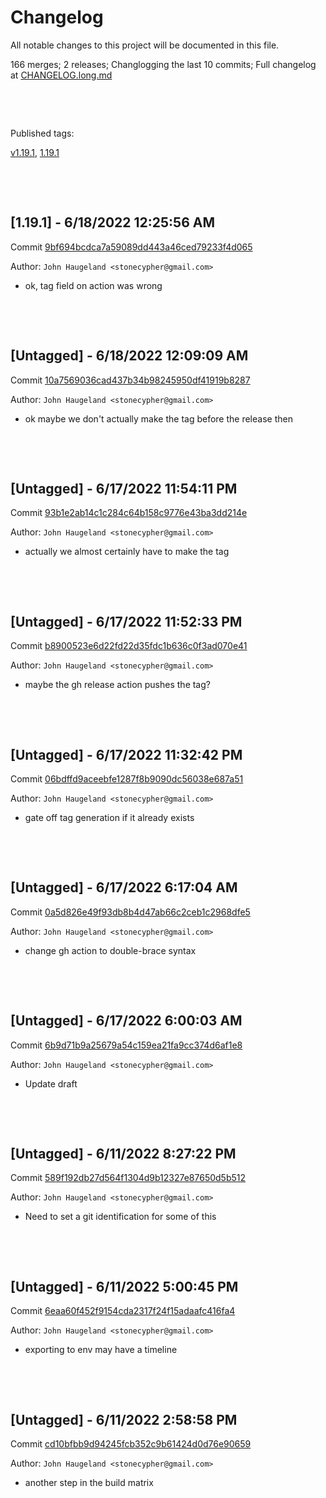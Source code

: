 # Changelog

All notable changes to this project will be documented in this file.

166 merges; 2 releases; Changlogging the last 10 commits; Full changelog at [CHANGELOG.long.md](CHANGELOG.long.md)



&nbsp;

&nbsp;

Published tags:

<a href="#v1__19__1">v1.19.1</a>, <a href="#1__19__1">1.19.1</a>





&nbsp;

&nbsp;

<a name="1__19__1" />

## [1.19.1] - 6/18/2022 12:25:56 AM

Commit [9bf694bcdca7a59089dd443a46ced79233f4d065](https://github.com/StoneCypher/jssm/commit/9bf694bcdca7a59089dd443a46ced79233f4d065)

Author: `John Haugeland <stonecypher@gmail.com>`

  * ok, tag field on action was wrong




&nbsp;

&nbsp;

## [Untagged] - 6/18/2022 12:09:09 AM

Commit [10a7569036cad437b34b98245950df41919b8287](https://github.com/StoneCypher/jssm/commit/10a7569036cad437b34b98245950df41919b8287)

Author: `John Haugeland <stonecypher@gmail.com>`

  * ok maybe we don't actually make the tag before the release then




&nbsp;

&nbsp;

## [Untagged] - 6/17/2022 11:54:11 PM

Commit [93b1e2ab14c1c284c64b158c9776e43ba3dd214e](https://github.com/StoneCypher/jssm/commit/93b1e2ab14c1c284c64b158c9776e43ba3dd214e)

Author: `John Haugeland <stonecypher@gmail.com>`

  * actually we almost certainly have to make the tag




&nbsp;

&nbsp;

## [Untagged] - 6/17/2022 11:52:33 PM

Commit [b8900523e6d22fd22d35fdc1b636c0f3ad070e41](https://github.com/StoneCypher/jssm/commit/b8900523e6d22fd22d35fdc1b636c0f3ad070e41)

Author: `John Haugeland <stonecypher@gmail.com>`

  * maybe the gh release action pushes the tag?




&nbsp;

&nbsp;

## [Untagged] - 6/17/2022 11:32:42 PM

Commit [06bdffd9aceebfe1287f8b9090dc56038e687a51](https://github.com/StoneCypher/jssm/commit/06bdffd9aceebfe1287f8b9090dc56038e687a51)

Author: `John Haugeland <stonecypher@gmail.com>`

  * gate off tag generation if it already exists




&nbsp;

&nbsp;

## [Untagged] - 6/17/2022 6:17:04 AM

Commit [0a5d826e49f93db8b4d47ab66c2ceb1c2968dfe5](https://github.com/StoneCypher/jssm/commit/0a5d826e49f93db8b4d47ab66c2ceb1c2968dfe5)

Author: `John Haugeland <stonecypher@gmail.com>`

  * change gh action to double-brace syntax




&nbsp;

&nbsp;

## [Untagged] - 6/17/2022 6:00:03 AM

Commit [6b9d71b9a25679a54c159ea21fa9cc374d6af1e8](https://github.com/StoneCypher/jssm/commit/6b9d71b9a25679a54c159ea21fa9cc374d6af1e8)

Author: `John Haugeland <stonecypher@gmail.com>`

  * Update draft




&nbsp;

&nbsp;

## [Untagged] - 6/11/2022 8:27:22 PM

Commit [589f192db27d564f1304d9b12327e87650d5b512](https://github.com/StoneCypher/jssm/commit/589f192db27d564f1304d9b12327e87650d5b512)

Author: `John Haugeland <stonecypher@gmail.com>`

  * Need to set a git identification for some of this




&nbsp;

&nbsp;

## [Untagged] - 6/11/2022 5:00:45 PM

Commit [6eaa60f452f9154cda2317f24f15adaafc416fa4](https://github.com/StoneCypher/jssm/commit/6eaa60f452f9154cda2317f24f15adaafc416fa4)

Author: `John Haugeland <stonecypher@gmail.com>`

  * exporting to env may have a timeline




&nbsp;

&nbsp;

## [Untagged] - 6/11/2022 2:58:58 PM

Commit [cd10bfbb9d94245fcb352c9b61424d0d76e90659](https://github.com/StoneCypher/jssm/commit/cd10bfbb9d94245fcb352c9b61424d0d76e90659)

Author: `John Haugeland <stonecypher@gmail.com>`

  * another step in the build matrix